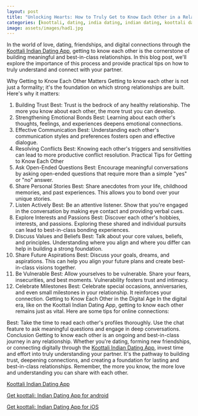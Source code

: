 ```yaml
---
layout: post
title: "Unlocking Hearts: How to Truly Get to Know Each Other in a Relationship || Koottali Indian Dating App"
categories: [koottali, dating, india dating, indian dating, koottali dating app]
image: assets/images/had1.jpg
---
```


In the world of love, dating, friendships, and digital connections through the [Koottali Indian Dating App](https://koottali.com/download), getting to know each other is the cornerstone of building meaningful and best-in-class relationships. In this blog post, we'll explore the importance of this process and provide practical tips on how to truly understand and connect with your partner.

Why Getting to Know Each Other Matters
Getting to know each other is not just a formality; it's the foundation on which strong relationships are built. Here's why it matters:

1. Building Trust
   Best: Trust is the bedrock of any healthy relationship. The more you know about each other, the more trust you can develop.
2. Strengthening Emotional Bonds
   Best: Learning about each other's thoughts, feelings, and experiences deepens emotional connections.
3. Effective Communication
   Best: Understanding each other's communication styles and preferences fosters open and effective dialogue.
4. Resolving Conflicts
   Best: Knowing each other's triggers and sensitivities can lead to more productive conflict resolution.
   Practical Tips for Getting to Know Each Other
5. Ask Open-Ended Questions
   Best: Encourage meaningful conversations by asking open-ended questions that require more than a simple "yes" or "no" answer.
6. Share Personal Stories
   Best: Share anecdotes from your life, childhood memories, and past experiences. This allows you to bond over your unique stories.
7. Listen Actively
   Best: Be an attentive listener. Show that you're engaged in the conversation by making eye contact and providing verbal cues.
8. Explore Interests and Passions
   Best: Discover each other's hobbies, interests, and passions. Exploring these shared and individual pursuits can lead to best-in-class bonding experiences.
9. Discuss Values and Beliefs
   Best: Talk about your core values, beliefs, and principles. Understanding where you align and where you differ can help in building a strong foundation.
10. Share Future Aspirations
    Best: Discuss your goals, dreams, and aspirations. This can help you align your future plans and create best-in-class visions together.
11. Be Vulnerable
    Best: Allow yourselves to be vulnerable. Share your fears, insecurities, and best moments. Vulnerability fosters trust and intimacy.
12. Celebrate Milestones
    Best: Celebrate special occasions, anniversaries, and even small milestones in your relationship. It reinforces your connection.
    Getting to Know Each Other in the Digital Age
    In the digital era, like on the Koottali Indian Dating App, getting to know each other remains just as vital. Here are some tips for online connections:

Best: Take the time to read each other's profiles thoroughly. Use the chat feature to ask meaningful questions and engage in deep conversations.
Conclusion
Getting to know each other is an ongoing and best-in-class journey in any relationship. Whether you're dating, forming new friendships, or connecting digitally through the [Koottali Indian Dating App](https://koottali.com/download), invest time and effort into truly understanding your partner. It's the pathway to building trust, deepening connections, and creating a foundation for lasting and best-in-class relationships. Remember, the more you know, the more love and understanding you can share with each other.

[Koottali Indian Dating App](https://koottali.com/download)

[Get koottali: Indian Dating App for android](https://play.google.com/store/apps/details?id=com.koottali.app&hl=en_IN&gl=US)

[Get koottali: Indian Dating App for iOS](https://apps.apple.com/us/app/koottali-connect-with-mallus/id6448742453)

